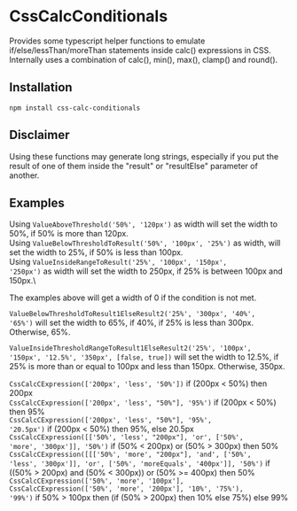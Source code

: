 # CssCalcConditionals

Provides some typescript helper functions to emulate if/else/lessThan/moreThan statements inside calc() expressions in CSS.\
Internally uses a combination of calc(), min(), max(), clamp() and round().

 ## Installation
 ```
 npm install css-calc-conditionals
 ```

 ## Disclaimer
 Using these functions may generate long strings, especially if you put the result of one of them inside the "result" or "resultElse" parameter of another.

 ## Examples
  
 Using <code>ValueAboveThreshold('50%', '120px')</code> as width will set the width to 50%, if 50% is more than 120px.\
 Using <code>ValueBelowThresholdToResult('50%', '100px', '25%')</code> as width, will set the width to 25%, if 50% is less than 100px.\
 Using <code>ValueInsideRangeToResult('25%', '100px', '150px', '250px')</code> as width will set the width to 250px, if 25% is between 100px and 150px.\

 The examples above will get a width of 0 if the condition is not met.

 <code>ValueBelowThresholdToResult1ElseResult2('25%', '300px', '40%', '65%')</code> will set the width to 65%, if 40%, if 25% is less than 300px. Otherwise, 65%.

 <code>ValueInsideThresholdRangeToResult1ElseResult2('25%', '100px', '150px', '12.5%', '350px', [false, true])</code> will set the width to 12.5%, if 25% is more than or equal to 100px and less than 150px. Otherwise, 350px. 

 <code>CssCalcCExpression(['200px', 'less', '50%'])</code> if (200px < 50%) then 200px\
 <code>CssCalcCExpression(['200px', 'less', "50%"], '95%')</code> if (200px < 50%) then 95%\
 <code>CssCalcCExpression(['200px', 'less', "50%"], '95%', '20.5px')</code> if (200px < 50%) then 95%, else 20.5px\
 <code>CssCalcCExpression([['50%', 'less', "200px"], 'or', ['50%', 'more', '300px']], '50%')</code> if (50% < 200px) or (50% > 300px) then 50%\
 <code>CssCalcCExpression([[['50%', 'more', "200px"], 'and', ['50%', 'less', '300px']], 'or', ['50%', 'moreEquals', '400px']], '50%')</code> if ((50% > 200px) and (50% < 300px)) or (50% >= 400px) then 50%\
<code>CssCalcCExpression(['50%', 'more', '100px'], CssCalcCExpression(['50%', 'more', '200px'], '10%', '75%'), '99%')</code> if 50% > 100px then (if (50% > 200px) then 10% else 75%) else 99%